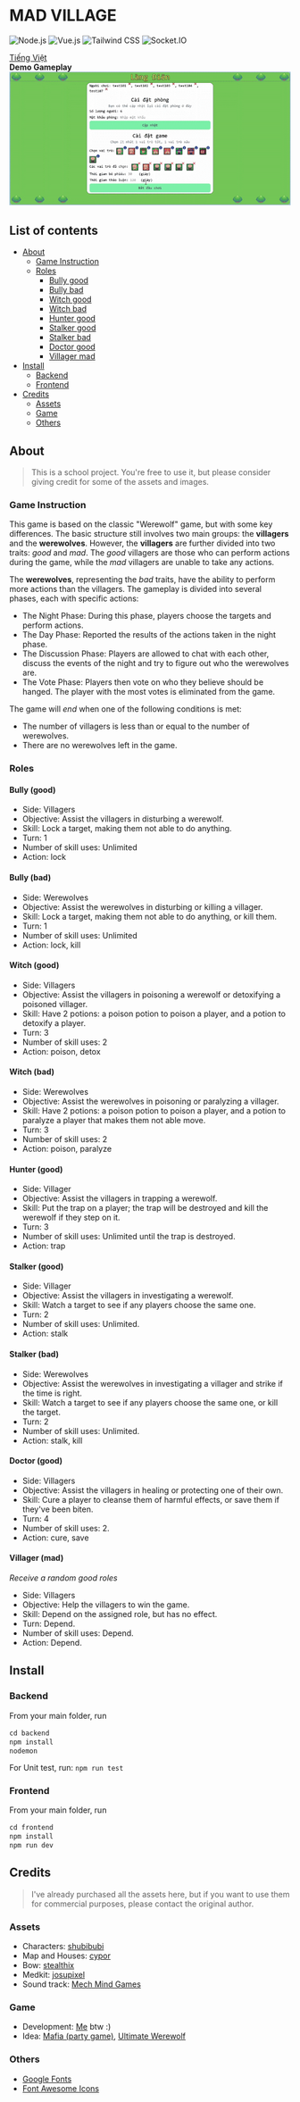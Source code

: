 # MAD VILLAGE

![Node.js](https://img.shields.io/badge/Node.js-v20.x-green.svg) ![Vue.js](https://img.shields.io/badge/Vue.js-3.x-brightgreen.svg) ![Tailwind CSS](https://img.shields.io/badge/Tailwind%20CSS-v4.x-blue.svg) ![Socket.IO](https://img.shields.io/badge/Socket.IO-4.x-lightgrey.svg)

[Tiếng Việt](./README.vi-VN.md)
<br>
**Demo Gameplay**
![Mad Village Game](./frontend/src/assets/demo.gif)

## List of contents

- [About](#about)
  - [Game Instruction](#game-instruction)
  - [Roles](#roles)
    - [Bully good](#bully-good)
    - [Bully bad](#bully-bad)
    - [Witch good](#witch-good)
    - [Witch bad](#witch-bad)
    - [Hunter good](#hunter-good)
    - [Stalker good](#stalker-good)
    - [Stalker bad](#stalker-bad)
    - [Doctor good](#doctor-good)
    - [Villager mad](#villager-mad)
- [Install](#install)
  - [Backend](#backend)
  - [Frontend](#frontend)
- [Credits](#credits)
  - [Assets](#assets)
  - [Game](#game)
  - [Others](#others)

## About
>This is a school project. You're free to use it, but please consider giving credit for some of the assets and images.
### Game Instruction

This game is based on the classic "Werewolf" game, but with some key differences. The basic structure still involves two main groups: the **villagers** and the **werewolves**. However, the **villagers** are further divided into two traits: _good_ and _mad_. The _good_ villagers are those who can perform actions during the game, while the _mad_ villagers are unable to take any actions.

The **werewolves**, representing the _bad_ traits, have the ability to perform more actions than the villagers. The gameplay is divided into several phases, each with specific actions:

- The Night Phase: During this phase, players choose the targets and perform actions.
- The Day Phase: Reported the results of the actions taken in the night phase.
- The Discussion Phase: Players are allowed to chat with each other, discuss the events of the night and try to figure out who the werewolves are.
- The Vote Phase: Players then vote on who they believe should be hanged. The player with the most votes is eliminated from the game.

The game will _end_ when one of the following conditions is met:

- The number of villagers is less than or equal to the number of werewolves.
- There are no werewolves left in the game.

### Roles

#### Bully (good)

- Side: Villagers
- Objective: Assist the villagers in disturbing a werewolf.
- Skill: Lock a target, making them not able to do anything.
- Turn: 1
- Number of skill uses: Unlimited
- Action: lock

#### Bully (bad)

- Side: Werewolves
- Objective: Assist the werewolves in disturbing or killing a villager.
- Skill: Lock a target, making them not able to do anything, or kill them.
- Turn: 1
- Number of skill uses: Unlimited
- Action: lock, kill

#### Witch (good)

- Side: Villagers
- Objective: Assist the villagers in poisoning a werewolf or detoxifying a poisoned villager.
- Skill: Have 2 potions: a poison potion to poison a player, and a potion to detoxify a player.
- Turn: 3
- Number of skill uses: 2
- Action: poison, detox

#### Witch (bad)

- Side: Werewolves
- Objective: Assist the werewolves in poisoning or paralyzing a villager.
- Skill: Have 2 potions: a poison potion to poison a player, and a potion to paralyze a player that makes them not able move.
- Turn: 3
- Number of skill uses: 2
- Action: poison, paralyze

#### Hunter (good)

- Side: Villager
- Objective: Assist the villagers in trapping a werewolf.
- Skill: Put the trap on a player; the trap will be destroyed and kill the werewolf if they step on it.
- Turn: 3
- Number of skill uses: Unlimited until the trap is destroyed.
- Action: trap

#### Stalker (good)

- Side: Villager
- Objective: Assist the villagers in investigating a werewolf.
- Skill: Watch a target to see if any players choose the same one.
- Turn: 2
- Number of skill uses: Unlimited.
- Action: stalk

#### Stalker (bad)

- Side: Werewolves
- Objective: Assist the werewolves in investigating a villager and strike if the time is right.
- Skill: Watch a target to see if any players choose the same one, or kill the target.
- Turn: 2
- Number of skill uses: Unlimited.
- Action: stalk, kill

#### Doctor (good)

- Side: Villagers
- Objective: Assist the villagers in healing or protecting one of their own.
- Skill: Cure a player to cleanse them of harmful effects, or save them if they've been biten.
- Turn: 4
- Number of skill uses: 2.
- Action: cure, save

#### Villager (mad)

*Receive a random good roles*
- Side: Villagers
- Objective: Help the villagers to win the game.
- Skill: Depend on the assigned role, but has no effect.
- Turn: Depend.
- Number of skill uses: Depend.
- Action: Depend.

## Install

### Backend

From your main folder, run
```
cd backend
npm install
nodemon
```

For Unit test, run:
`npm run test`

### Frontend

From your main folder, run
```
cd frontend
npm install
npm run dev
```

## Credits
>I've already purchased all the assets here, but if you want to use them for commercial purposes, please contact the original author.
### Assets

- Characters: [shubibubi](https://shubibubi.itch.io)
- Map and Houses: [cypor](https://cypor.itch.io)
- Bow: [stealthix](https://stealthix.itch.io)
- Medkit: [josupixel](https://josupixel.itch.io)
- Sound track: [Mech Mind Games](https://mech-mind-games.itch.io)

### Game

- Development: [Me](https://github.com/toi-la-qanh) btw :)
- Idea: [Mafia (party game)](<https://en.wikipedia.org/wiki/Mafia_(party_game)>), [Ultimate Werewolf](https://en.wikipedia.org/wiki/Ultimate_Werewolf)

### Others

- [Google Fonts](https://fonts.google.com/icons)
- [Font Awesome Icons](https://fontawesome.com/icons)